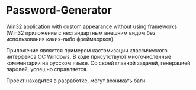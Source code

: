 # Password-Generator
Win32 application with custom appearance without using frameworks
(Win32 приложение с нестандартным внешним видом без использования каких-либо фреймворков).

Приложение является примером кастомизации классического интерфейса ОС Windows.
В коде присутствуют многочисленные комментарии на русском языке.
Со своей главной задачей, генерацией паролей, успешно справляется.

Проект находится в разработке, могут возникать баги.
